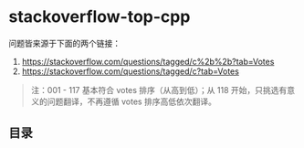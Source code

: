 # stackoverflow-top-cpp

问题皆来源于下面的两个链接：

1. <https://stackoverflow.com/questions/tagged/c%2b%2b?tab=Votes>
2. <https://stackoverflow.com/questions/tagged/c?tab=Votes>

> 注：001 - 117 基本符合 votes 排序（从高到低）；从 118 开始，只挑选有意义的问题翻译，不再遵循 votes 排序高低依次翻译。

## 目录

<!-- catalog -->

<!-- catalog -->